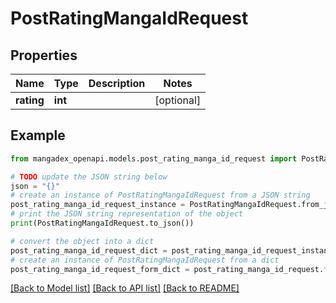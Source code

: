 # PostRatingMangaIdRequest


## Properties

Name | Type | Description | Notes
------------ | ------------- | ------------- | -------------
**rating** | **int** |  | [optional] 

## Example

```python
from mangadex_openapi.models.post_rating_manga_id_request import PostRatingMangaIdRequest

# TODO update the JSON string below
json = "{}"
# create an instance of PostRatingMangaIdRequest from a JSON string
post_rating_manga_id_request_instance = PostRatingMangaIdRequest.from_json(json)
# print the JSON string representation of the object
print(PostRatingMangaIdRequest.to_json())

# convert the object into a dict
post_rating_manga_id_request_dict = post_rating_manga_id_request_instance.to_dict()
# create an instance of PostRatingMangaIdRequest from a dict
post_rating_manga_id_request_form_dict = post_rating_manga_id_request.from_dict(post_rating_manga_id_request_dict)
```
[[Back to Model list]](../README.md#documentation-for-models) [[Back to API list]](../README.md#documentation-for-api-endpoints) [[Back to README]](../README.md)


